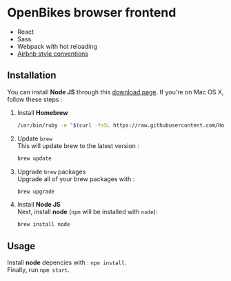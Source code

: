 # OpenBikes browser frontend

- React
- Sass
- Webpack with hot reloading
- [Airbnb style conventions](https://github.com/airbnb/javascript)

## Installation

You can install **Node JS** through this [download page](https://nodejs.org/en/download/).
If you're on Mac OS X, follow these steps :

1. Install **Homebrew**  
    ```sh
    /usr/bin/ruby -e "$(curl -fsSL https://raw.githubusercontent.com/Homebrew/install/master/install)"
    ```
2. Update `brew`  
    This will update brew to the latest version :  
    ```sh
    brew update
    ```
3. Upgrade `brew` packages  
    Upgrade all of your brew packages with :  
    ```sh
    brew upgrade
    ```
4. Install **Node JS**  
    Next, install **node** (`npm` will be installed with `node`):  
    ```sh
    brew install node
    ```

## Usage

Install **node** depencies with : `npm install`.  
Finally, run `npm start`.